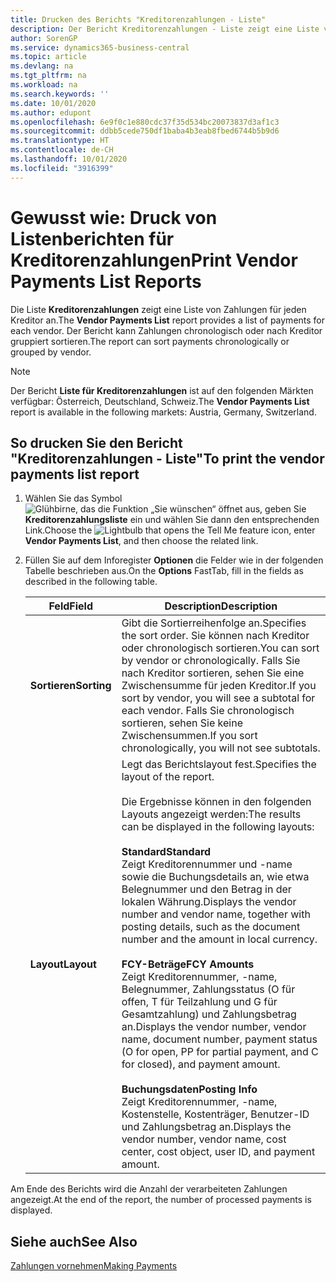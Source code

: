```yaml
---
title: Drucken des Berichts "Kreditorenzahlungen - Liste"
description: Der Bericht Kreditorenzahlungen - Liste zeigt eine Liste von Zahlungen für jeden Kreditor an. Der Bericht kann Zahlungen chronologisch oder nach Kreditor gruppiert sortieren.
author: SorenGP
ms.service: dynamics365-business-central
ms.topic: article
ms.devlang: na
ms.tgt_pltfrm: na
ms.workload: na
ms.search.keywords: ''
ms.date: 10/01/2020
ms.author: edupont
ms.openlocfilehash: 6e9f0c1e880cdc37f35d534bc20073837d3af1c3
ms.sourcegitcommit: ddbb5cede750df1baba4b3eab8fbed6744b5b9d6
ms.translationtype: HT
ms.contentlocale: de-CH
ms.lasthandoff: 10/01/2020
ms.locfileid: "3916399"
---
```

# <a name="print-vendor-payments-list-reports"></a><span data-ttu-id="5baa0-104">Gewusst wie: Druck von Listenberichten für Kreditorenzahlungen</span><span class="sxs-lookup"><span data-stu-id="5baa0-104">Print Vendor Payments List Reports</span></span>

<span data-ttu-id="5baa0-105">Die Liste **Kreditorenzahlungen** zeigt eine Liste von Zahlungen für jeden Kreditor an.</span><span class="sxs-lookup"><span data-stu-id="5baa0-105">The **Vendor Payments List** report provides a list of payments for each vendor.</span></span> <span data-ttu-id="5baa0-106">Der Bericht kann Zahlungen chronologisch oder nach Kreditor gruppiert sortieren.</span><span class="sxs-lookup"><span data-stu-id="5baa0-106">The report can sort payments chronologically or grouped by vendor.</span></span>  

> [!NOTE]
> <span data-ttu-id="5baa0-107">Der Bericht **Liste für Kreditorenzahlungen** ist auf den folgenden Märkten verfügbar: Österreich, Deutschland, Schweiz.</span><span class="sxs-lookup"><span data-stu-id="5baa0-107">The **Vendor Payments List** report is available in the following markets: Austria, Germany, Switzerland.</span></span>

## <a name="to-print-the-vendor-payments-list-report"></a><span data-ttu-id="5baa0-108">So drucken Sie den Bericht "Kreditorenzahlungen - Liste"</span><span class="sxs-lookup"><span data-stu-id="5baa0-108">To print the vendor payments list report</span></span>  

1. <span data-ttu-id="5baa0-109">Wählen Sie das Symbol ![Glühbirne, das die Funktion „Sie wünschen“ öffnet](../../media/ui-search/search_small.png "Tell me-Funktion") aus, geben Sie **Kreditorenzahlungsliste** ein und wählen Sie dann den entsprechenden Link.</span><span class="sxs-lookup"><span data-stu-id="5baa0-109">Choose the ![Lightbulb that opens the Tell Me feature](../../media/ui-search/search_small.png "Tell me what you want to do") icon, enter **Vendor Payments List**, and then choose the related link.</span></span>  
2. <span data-ttu-id="5baa0-110">Füllen Sie auf dem Inforegister **Optionen** die Felder wie in der folgenden Tabelle beschrieben aus.</span><span class="sxs-lookup"><span data-stu-id="5baa0-110">On the **Options** FastTab, fill in the fields as described in the following table.</span></span>  

    |<span data-ttu-id="5baa0-111">Feld</span><span class="sxs-lookup"><span data-stu-id="5baa0-111">Field</span></span>|<span data-ttu-id="5baa0-112">Description</span><span class="sxs-lookup"><span data-stu-id="5baa0-112">Description</span></span>|  
    |---------------------------------|---------------------------------------|  
    |<span data-ttu-id="5baa0-113">**Sortieren**</span><span class="sxs-lookup"><span data-stu-id="5baa0-113">**Sorting**</span></span>|<span data-ttu-id="5baa0-114">Gibt die Sortierreihenfolge an.</span><span class="sxs-lookup"><span data-stu-id="5baa0-114">Specifies the sort order.</span></span> <span data-ttu-id="5baa0-115">Sie können nach Kreditor oder chronologisch sortieren.</span><span class="sxs-lookup"><span data-stu-id="5baa0-115">You can sort by vendor or chronologically.</span></span> <span data-ttu-id="5baa0-116">Falls Sie nach Kreditor sortieren, sehen Sie eine Zwischensumme für jeden Kreditor.</span><span class="sxs-lookup"><span data-stu-id="5baa0-116">If you sort by vendor, you will see a subtotal for each vendor.</span></span> <span data-ttu-id="5baa0-117">Falls Sie chronologisch sortieren, sehen Sie keine Zwischensummen.</span><span class="sxs-lookup"><span data-stu-id="5baa0-117">If you sort chronologically, you will not see subtotals.</span></span>|  
    |<span data-ttu-id="5baa0-118">**Layout**</span><span class="sxs-lookup"><span data-stu-id="5baa0-118">**Layout**</span></span>|<span data-ttu-id="5baa0-119">Legt das Berichtslayout fest.</span><span class="sxs-lookup"><span data-stu-id="5baa0-119">Specifies the layout of the report.</span></span><br /><br /> <span data-ttu-id="5baa0-120">Die Ergebnisse können in den folgenden Layouts angezeigt werden:</span><span class="sxs-lookup"><span data-stu-id="5baa0-120">The results can be displayed in the following layouts:</span></span><br /><br /> <span data-ttu-id="5baa0-121">**Standard**</span><span class="sxs-lookup"><span data-stu-id="5baa0-121">**Standard**</span></span><br /> <span data-ttu-id="5baa0-122">Zeigt Kreditorennummer und -name sowie die Buchungsdetails an, wie etwa Belegnummer und den Betrag in der lokalen Währung.</span><span class="sxs-lookup"><span data-stu-id="5baa0-122">Displays the vendor number and vendor name, together with posting details, such as the document number and the amount in local currency.</span></span><br /><br /> <span data-ttu-id="5baa0-123">**FCY-Beträge**</span><span class="sxs-lookup"><span data-stu-id="5baa0-123">**FCY Amounts**</span></span><br /> <span data-ttu-id="5baa0-124">Zeigt Kreditorennummer, -name, Belegnummer, Zahlungsstatus (O für offen, T für Teilzahlung und G für Gesamtzahlung) und Zahlungsbetrag an.</span><span class="sxs-lookup"><span data-stu-id="5baa0-124">Displays the vendor number, vendor name, document number, payment status (O for open, PP for partial payment, and C for closed), and payment amount.</span></span><br /><br /> <span data-ttu-id="5baa0-125">**Buchungsdaten**</span><span class="sxs-lookup"><span data-stu-id="5baa0-125">**Posting Info**</span></span><br /> <span data-ttu-id="5baa0-126">Zeigt Kreditorennummer, -name, Kostenstelle, Kostenträger, Benutzer-ID und Zahlungsbetrag an.</span><span class="sxs-lookup"><span data-stu-id="5baa0-126">Displays the vendor number, vendor name, cost center, cost object, user ID, and payment amount.</span></span>|  

 <span data-ttu-id="5baa0-127">Am Ende des Berichts wird die Anzahl der verarbeiteten Zahlungen angezeigt.</span><span class="sxs-lookup"><span data-stu-id="5baa0-127">At the end of the report, the number of processed payments is displayed.</span></span>  

## <a name="see-also"></a><span data-ttu-id="5baa0-128">Siehe auch</span><span class="sxs-lookup"><span data-stu-id="5baa0-128">See Also</span></span>

[<span data-ttu-id="5baa0-129">Zahlungen vornehmen</span><span class="sxs-lookup"><span data-stu-id="5baa0-129">Making Payments</span></span>](../../payables-make-payments.md)
